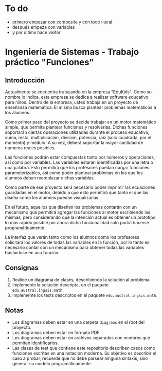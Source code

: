 # To do
- primero empezar con composite y con todo literal
- después empeza con variables
- y por último hace visitor


# Ingeniería de Sistemas - Trabajo práctico "Funciones"

## Introducción

Actualmente se encuentra trabajando en la empresa "EduKids". Como su nombre lo indica, esta empresa se dedica a realizar
software educativo para niños. Dentro de la empresa, usted trabaja en un proyecto de enseñanza matemática. El mismo
busca plantear problemas matemáticos a los alumnos.

Como primer paso del proyecto se decide trabajar en un motor matemático simple, que permita plantear funciones y
resolverlas. Dichas funciones soportarán ciertas operaciones utilizadas durante el proceso educativo, suma, resta,
multiplicación, division, potencia, raíz (solo cuadrada, por el momento) y módulo. A su vez, deberá soportar la mayor
cantidad de números reales posibles.

Las funciones podrán estar compuestas tanto por números y operaciones, así como por variables. Las variables estarán
identificadas por una letra o una palabra. Esto permitirá que los profesores puedan cargar funciones parameterizables,
así como poder plantear problemas en los que los alumnos deban reemplazar dichas variables.

Como parte de ese proyecto será necesario poder imprimir las ecuaciones guardadas en el motor, debido a que esto
permitirá que tanto el que las diseña como los alumnos puedan visualizarlas.

En el futuro, aquellos que diseñen los problemas contarán con un mecanismo que permitirá agregar las funciones al motor
escribiendo las mismas, pero considerando que la intención actual es obtener un prototipo lo más rápido posible por
ahora dicha funcionalidad solo podrá hacerse programáticamente.

La interfaz que verán tanto como los alumnos como los profesores solicitará los valores de todas las variables en la
función, por lo tanto es necesario contar con un mecanismo para obtener todas las variables basándose en una función.

## Consignas

1. Realice un diagrama de clases, describiendo la solución al problema.
2. Implemente la solución descripta, en el paquete `edu.austral.ingsis.math`.
3. Implemente los tests descriptos en el paquete `edu.austral.ingsis.math`.

## Notas

- Los diagramas deben estar en una carpeta `diagrams` en el root del proyecto.
- Los diagramas deben estar en formato PDF
- Los diagramas deben estar en archivos separados con nombres que permitan identificarlos.
- Las clases de test que contiene este repositorio describen casos como funciones escritas en una notación moderna. Su
  objetivo es describir el caso a probar, recuerde que no debe parsear ninguna sintaxis, sino generar su modelo
  programáticamente.

